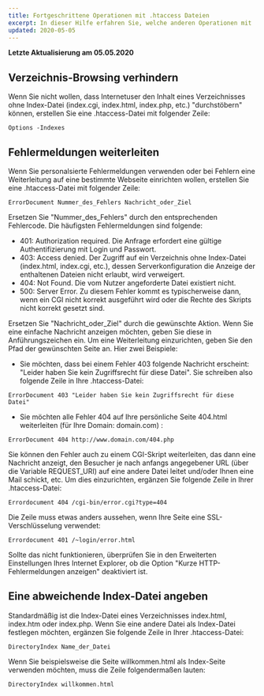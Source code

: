 ```yaml
---
title: Fortgeschrittene Operationen mit .htaccess Dateien
excerpt: In dieser Hilfe erfahren Sie, welche anderen Operationen mit .htaccess-Dateien möglich sind
updated: 2020-05-05
---
```


**Letzte Aktualisierung am 05.05.2020**

## Verzeichnis-Browsing verhindern
Wenn Sie nicht wollen, dass Internetuser den Inhalt eines Verzeichnisses ohne Index-Datei (index.cgi, index.html, index.php, etc.) "durchstöbern" können, erstellen Sie eine .htaccess-Datei mit folgender Zeile:

```
Options -Indexes
```

## Fehlermeldungen weiterleiten
Wenn Sie personalsierte Fehlermeldungen verwenden oder bei Fehlern eine Weiterleitung auf eine bestimmte Webseite einrichten wollen, erstellen Sie eine .htaccess-Datei mit folgender Zeile:

```
ErrorDocument Nummer_des_Fehlers Nachricht_oder_Ziel
```

Ersetzen Sie "Nummer_des_Fehlers" durch den entsprechenden Fehlercode. Die häufigsten Fehlermeldungen sind folgende:

- 401: Authorization required. Die Anfrage erfordert eine gültige Authentifizierung mit Login und Passwort.
- 403: Access denied. Der Zugriff auf ein Verzeichnis ohne Index-Datei (index.html, index.cgi, etc.), dessen Serverkonfiguration die Anzeige der enthaltenen Dateien nicht erlaubt, wird verweigert.
- 404: Not Found. Die vom Nutzer angeforderte Datei existiert nicht.
- 500: Server Error. Zu diesem Fehler kommt es typischerweise dann, wenn ein CGI nicht korrekt ausgeführt wird oder die Rechte des Skripts nicht korrekt gesetzt sind.

Ersetzen Sie "Nachricht_oder_Ziel" durch die gewünschte Aktion. Wenn Sie eine einfache Nachricht anzeigen möchten, geben Sie diese in Anführungszeichen ein. Um eine Weiterleitung einzurichten, geben Sie den Pfad der gewünschten Seite an. Hier zwei Beispiele:

- Sie möchten, dass bei einem Fehler 403 folgende Nachricht erscheint: "Leider haben Sie kein Zugriffsrecht für diese Datei". Sie schreiben also folgende Zeile in Ihre .htaccess-Datei: 

```
ErrorDocument 403 "Leider haben Sie kein Zugriffsrecht für diese Datei"
```

- Sie möchten alle Fehler 404 auf Ihre persönliche Seite 404.html weiterleiten (für Ihre Domain: domain.com) : 

```
ErrorDocument 404 http://www.domain.com/404.php
```

Sie können den Fehler auch zu einem CGI-Skript weiterleiten, das dann eine Nachricht anzeigt, den Besucher je nach anfangs angegebener URL (über die Variable REQUEST_URI) auf eine andere Datei leitet und/oder Ihnen eine Mail schickt, etc. Um dies einzurichten, ergänzen Sie folgende Zeile in Ihrer .htaccess-Datei:

```
Errordocument 404 /cgi-bin/error.cgi?type=404
```

Die Zeile muss etwas anders aussehen, wenn Ihre Seite eine SSL-Verschlüsselung verwendet:

```
Errordocument 401 /~login/error.html
```

Sollte das nicht funktionieren, überprüfen Sie in den Erweiterten Einstellungen Ihres Internet Explorer, ob die Option "Kurze HTTP-Fehlermeldungen anzeigen" deaktiviert ist.

## Eine abweichende Index-Datei angeben
Standardmäßig ist die Index-Datei eines Verzeichnisses index.html, index.htm oder index.php. Wenn Sie eine andere Datei als Index-Datei festlegen möchten, ergänzen Sie folgende Zeile in Ihrer .htaccess-Datei:


```
DirectoryIndex Name_der_Datei
```


Wenn Sie beispielsweise die Seite willkommen.html als Index-Seite verwenden möchten, muss die Zeile folgendermaßen lauten:


```
DirectoryIndex willkommen.html
```
